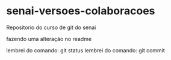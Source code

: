 # senai-versoes-colaboracoes
Repositorio do curso de git do senai


fazendo uma alteração no readme

lembrei do comando: git status
lembrei do comando: git commit 
